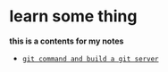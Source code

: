 # learn some thing

**this is a contents for my notes**

- [`git command and build a git server`](https://github.com/leralt/learnsth/blob/master/git.md)
